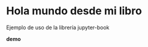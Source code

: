 Hola mundo desde mi libro
============================

Ejemplo de uso de la librería jupyter-book

**demo**

